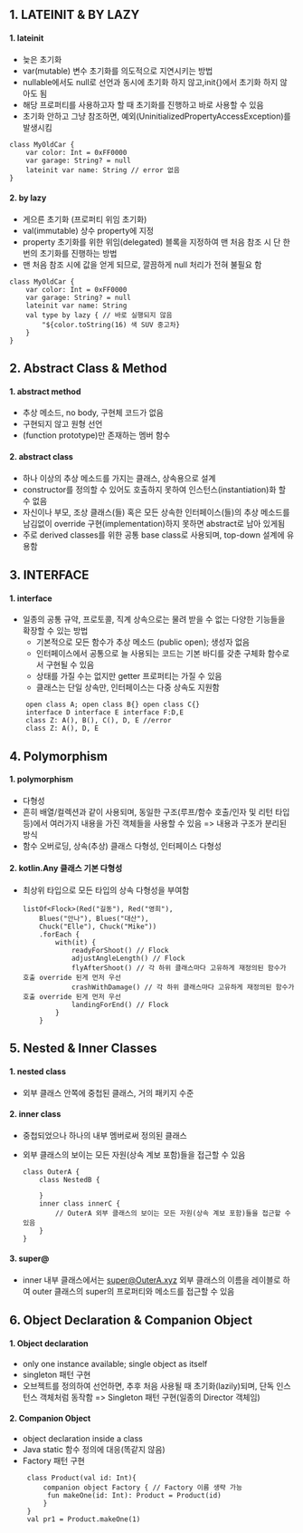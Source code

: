 ## 1. LATEINIT & BY LAZY

#### 1. lateinit

- 늦은 초기화
- var(mutable) 변수 초기화를 의도적으로 지연시키는 방법
- nullable에서도 null로 선언과 동시에 초기화 하지 않고,init{}에서 초기화 하지 않아도 됨
- 해당 프로퍼티를 사용하고자 할 때 초기화를 진행하고 바로 사용할 수 있음
- 초기화 안하고 그냥 참조하면, 예외(UninitializedPropertyAccessException)를 발생시킴

```
class MyOldCar {
    var color: Int = 0xFF0000
    var garage: String? = null
    lateinit var name: String // error 없음
}
```

#### 2. by lazy

- 게으른 초기화 (프로퍼티 위임 초기화)
- val(immutable) 상수 property에 지정
- property 초기화를 위한 위임(delegated) 블록을 지정하여 맨 처음 참조 시 단 한번의 초기화를 진행하는 방법
- 맨 처음 참조 시에 값을 얻게 되므로, 깔끔하게 null 처리가 전혀 불필요 함

```
class MyOldCar {
    var color: Int = 0xFF0000
    var garage: String? = null
    lateinit var name: String
    val type by lazy { // 바로 실행되지 않음
        "${color.toString(16) 색 SUV 중고차}
    }
}
```

## 2. Abstract Class & Method

#### 1. abstract method

- 추상 메소드, no body, 구현체 코드가 없음
- 구현되지 않고 원형 선언
- (function prototype)만 존재하는 멤버 함수

#### 2. abstract class

- 하나 이상의 추상 메소드를 가지는 클래스, 상속용으로 설계
- constructor를 정의할 수 있어도 호출하지 못하여 인스턴스(instantiation)화 할 수 없음
- 자신이나 부모, 조상 클래스(들) 혹은 모든 상속한 인터페이스(들)의 추상 메소드를 남김없이 override 구현(implementation)하지 못하면 abstract로 남아 있게됨
- 주로 derived classes를 위한 공통 base class로 사용되며, top-down 설계에 유용함

## 3. INTERFACE

#### 1. interface

- 일종의 공통 규약, 프로토콜, 직계 상속으로는 물려 받을 수 없는 다양한 기능들을 확장할 수 있는 방법
  - 기본적으로 모든 함수가 추상 메소드 (public open); 생성자 없음
  - 인터페이스에서 공통으로 늘 사용되는 코드는 기본 바디를 갖춘 구체화 함수로서 구현될 수 있음
  - 상태를 가질 수는 없지만 getter 프로퍼티는 가질 수 있음
  - 클래스는 단일 상속만, 인터페이스는 다중 상속도 지원함

```
    open class A; open class B{} open class C{}
    interface D interface E interface F:D,E
    class Z: A(), B(), C(), D, E //error
    class Z: A(), D, E
```

## 4. Polymorphism

#### 1. polymorphism

- 다형성
- 흔히 배열/컬렉션과 같이 사용되며, 동일한 구조(루프/함수 호출/인자 및 리턴 타입 등)에서 여러가지 내용을 가진 객체들을 사용할 수 있음 => 내용과 구조가 분리된 방식
- 함수 오버로딩, 상속(추상) 클래스 다형성, 인터페이스 다형성

#### 2. kotlin.Any 클래스 기본 다형성

- 최상위 타입으로 모든 타입의 상속 다형성을 부여함
  ```
  listOf<Flock>(Red("길동"), Red("영희"),
      Blues("안나"), Blues("대산"),
      Chuck("Elle"), Chuck("Mike"))
      .forEach {
          with(it) {
              readyForShoot() // Flock
              adjustAngleLength() // Flock
              flyAfterShoot() // 각 하위 클래스마다 고유하게 재정의된 함수가 호출 override 된게 먼저 우선
              crashWithDamage() // 각 하위 클래스마다 고유하게 재정의된 함수가 호출 override 된게 먼저 우선
              landingForEnd() // Flock
          }
      }
  ```

## 5. Nested & Inner Classes

#### 1. nested class

- 외부 클래스 안쪽에 중첩된 클래스, 거의 패키지 수준

#### 2. inner class

- 중첩되었으나 하나의 내부 멤버로써 정의된 클래스
- 외부 클래스의 보이는 모든 자원(상속 계보 포함)들을 접근할 수 있음

  ```
  class OuterA {
      class NestedB {

      }
      inner class innerC {
          // OuterA 외부 클래스의 보이는 모든 자원(상속 계보 포함)들을 접근할 수 있음
      }
  }
  ```

#### 3. super@

- inner 내부 클래스에서는 super@OuterA.xyz 외부 클래스의 이름을 레이블로 하여 outer 클래스의 super의 프로퍼티와 메소드를 접근할 수 있음

## 6. Object Declaration & Companion Object

#### 1. Object declaration

- only one instance available; single object as itself
- singleton 패턴 구현
- 오브젝트를 정의하여 선언하면, 추후 처음 사용될 때 초기화(lazily)되며, 단독 인스턴스 객체처럼 동작함 => Singleton 패턴 구현(일종의 Director 객체임)

#### 2. Companion Object

- object declaration inside a class
- Java static 함수 정의에 대응(똑같지 않음)
- Factory 패턴 구현
  ```
   class Product(val id: Int){
       companion object Factory { // Factory 이름 생략 가능
        fun makeOne(id: Int): Product = Product(id)
       }
   }
   val pr1 = Product.makeOne(1)
  ```
